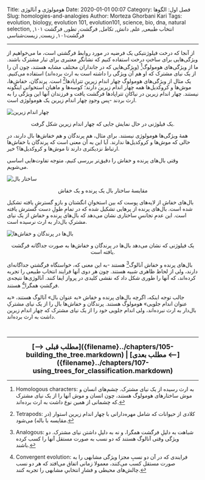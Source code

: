 Title: هومولوژی و آنالوژی
Date: 2020-01-01 00:07
Category: فصل اول: الگوها
Slug: homologies-and-analogies
Author: Morteza Ghorbani Kari
Tags: evolution, biology, evolution 101, evolution101, science, bio, dna, natural selection, انتخاب طبیعی, علم, دانش, تکامل, فرگشت, تطور, فرگشت ۱۰۱, فرگشت۱۰۱, زیست, زیست‌شناسی

------
از آنجا که درخت فیلوژنتیکی یک فرضیه در مورد روابط فرگشتی است، ما می‌خواهیم از ویژگی‌هایی برای ساختِ درخت استفاده کنیم که نشانگرِ معتبری برای تبار مشترک باشند. ما از ویژگی‌های هومولوگ[^۱] (ویژگی‌هایی که در جانداران مختلف مشابه هستند، چون آن را از یک نیای مشترک که او هم آن ویژگی را داشته است به ارث برده‌اند) استفاده می‌کنیم. یک مثال از ویژگی‌های هومولوگ چهار اندامِ زیرینِ تتراپادها[^۲] است. پرندگان، خفاش‌ها، موش‌ها و کروکدیل‌ها همه چهار اندام زیرین دارند؛ کوسه‌ها و ماهیان استخوانی اینگونه نیستند. چهار اندام زیرین در نیاکانِ تتراپادها فرگشت یافت و فرزندان آنها این ویژگی را به ارث بردند -پس وجودِ چهار اندام زیرین یک هومولوژی است.

![چهار اندام زیرین]({static}/images/9-1.gif)
<center>یک فیلوژنی در حال نمایش جایی که چهار اندام زیرین شکل گرفت.</center>

همهٔ ویژگی‌ها هومولوژی نیستند. برای مثال، هم پرندگان و هم خفاش‌ها بال دارند، در حالی که موش‌ها و کروکدیل‌ها ندارند. آیا این به آن معنی است که پرندگان با خفاش‌ها ارتباط نزدیکتری دارند تا موش‌ها و کروکدیل‌ها؟ خیر.

وقتی بال‌های پرنده و خفاش را دقیق‌تر بررسی کنیم، متوجه تفاوت‌هایی اساسی می‌شویم.

![ساختار بال]({static}/images/9-2.gif)
<center>مقایسهٔ ساختار بال یک پرنده و یک خفاش</center>

بال‌های خفاش از لایه‌های پوست که بین استخوانِ انگشتان و بازو گسترش یافته تشکیل شده است. بال‌های پرنده از پرهایی تشکیل شده که در تمامِ طولِ دست گسترش یافته است. این عدمِ تجانسِ ساختاری نشان می‌دهد که بال‌های پرنده و خفاش از یک نیای مشترکِ بال‌دار به ارث نرسیده است.

![بال‌ها در پرندگان و خفاش‌ها]({static}/images/9-3.gif)
<center>یک فیلوژنی که نشان می‌دهد بال‌ها در پرندگان و خفاش‌ها به صورت جداگانه فرگشت یافته است.</center>

بال‌های پرنده و خفاش آنالوگ[^۳] هستند -به این معنی که، خواستگاه فرگشتیِ جداگانه‌ای دارند، ولی از لحاظ ظاهری شبیه هستند. چون هر دوی آنها فرایند انتخاب طبیعی را تجربه کرده‌اند، که آنها را طوری شکل داد که نقشی کلیدی در پرواز ایفا کنند. آنالوژی‌ها نتیجه‌ی فرگشتِ همگرا[^۴] هستند.

جالب توجه اینکه، اگرچه بال‌های پرنده و خفاش «به عنوان بال» آنالوگ هستند، «به عنوان اندام جلویی» هومولوگ هستند. پرندگان و خفاش‌ها بال را از یک نیای مشترکِ بال‌دار به ارث نبرده‌اند، ولی اندام جلویی خود را از یک نیای مشترک که چهار اندام زیرین داشت به ارث برده‌اند.

<br>

[^۱]: Homologous characters: به ارث رسیده از یک نیای مشترک. چشم‌های انسان و موش ساختارهای هومولوگ هستند، چون انسان و موش آنها را از یک نیای مشترک که چشمانی از همین نوع داشت به ارث برده‌اند.
[^۲]: Tetrapods: کلادی از حیوانات که شامل مهره‌دارانی با چهار اندام زیرین استوار (در مقایسه با باله) می‌شود.
[^۳]: Analogous: شباهت به دلیلِ فرگشت همگرا، و نه به دلیلِ داشتن نیای مشترک. دو ویژگی وقتی آنالوگ هستند که دو نسب به صورت مستقل آنها را کسب کرده باشند.
[^۴]: Convergent evolution: فرایندی که در آن دو نسبِ مجزا ویژگی مشابهی را به صورت مستقل کسب می‌کنند، معمولا زمانی اتفاق می‌افتد که هر دو نسب چالش‌های محیطی و فشارِ انتخابیِ مشابهی را تجربه کنند.

------
<center>
    <font size="4">
        <b>
            [⟶ مطلب قبلی]({filename}../chapters/105-building_the_tree.markdown) | [مطلب بعدی ⟵]({filename}../chapters/107-using_trees_for_classification.markdown) 
        </b>
    </font>
</center>